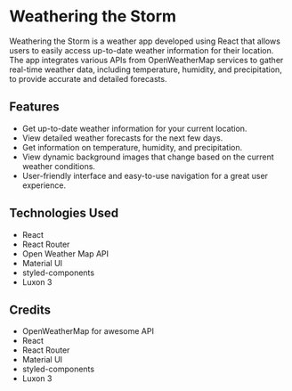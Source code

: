 <h1>Weathering the Storm</h1>

Weathering the Storm is a weather app developed using React that allows users to easily access up-to-date weather information for their location. The app integrates various APIs from OpenWeatherMap services to gather real-time weather data, including temperature, humidity, and precipitation, to provide accurate and detailed forecasts.

<h2>Features</h2>

- Get up-to-date weather information for your current location.
- View detailed weather forecasts for the next few days.
- Get information on temperature, humidity, and precipitation.
- View dynamic background images that change based on the current weather conditions.
- User-friendly interface and easy-to-use navigation for a great user experience.

<h2>Technologies Used</h2>

- React
- React Router
- Open Weather Map API
- Material UI
- styled-components
- Luxon 3

<h2>Credits</h2>

- OpenWeatherMap for awesome API
- React
- React Router
- Material UI
- styled-components
- Luxon 3